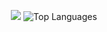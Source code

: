 <p align="center">
  <img src="https://github-readme-stats.vercel.app/api?username=ScribeAegis&theme=default&show_icons=true&hide_border=true&count_private=true" />
  <img src="https://github-readme-stats.vercel.app/api/top-langs/?username=ScribeAegis&theme=default&show_icons=true&hide_border=true&layout=compact" alt="Top Languages" />
</p>
